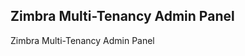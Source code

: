Zimbra Multi-Tenancy Admin Panel
--------------------------------

Zimbra Multi-Tenancy Admin Panel
